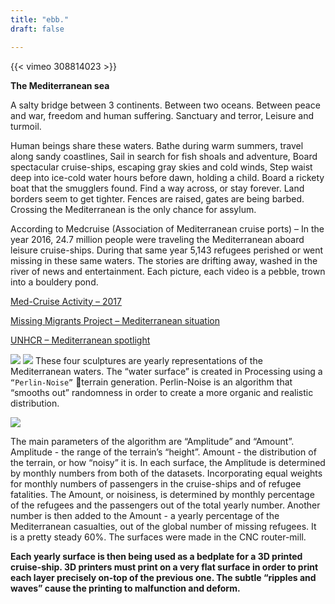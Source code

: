 ```yaml
---
title: "ebb."
draft: false

---
```


{{< vimeo 308814023 >}}

<strong> The Mediterranean sea </strong>

A salty bridge between 3 continents.
Between two oceans.
Between peace and war, freedom and human suffering. Sanctuary and terror, Leisure and turmoil.

Human beings share these waters.
Bathe during warm summers, travel along sandy coastlines,
Sail in search for fish shoals and adventure,
Board spectacular cruise-ships, escaping gray skies and cold winds, Step waist deep into ice-cold water hours before dawn, holding a child. Board a rickety boat that the smugglers found. Find a way across, or stay forever. Land borders seem to get tighter. Fences are raised, gates are being barbed. Crossing the Mediterranean is the only chance for assylum.

According to Medcruise (Association of Mediterranean cruise ports) – In the year 2016, 24.7 million people were traveling the Mediterranean aboard leisure cruise-ships. During that same year 5,143 refugees perished or went missing in these same waters. The stories are drifting away, washed in the river of news and entertainment. Each picture, each video is a pebble, trown into a bouldery pond.

[Med-Cruise Activity – 2017](http://www.medcruise.com/sites/default/files/2018-03/cruise_activities_in_medcruise_ports-statistics_2017_final_0.pdf)

[Missing Migrants Project – Mediterranean situation](https://missingmigrants.iom.int/region/mediterranean)

[UNHCR – Mediterranean spotlight](https://data2.unhcr.org/en/situations/mediterranean)

![](/gallery/images/ebb/pax_stats.png)
![](/gallery/images/ebb/ref_stats.png)
These four sculptures are yearly representations of the Mediterranean waters. The “water surface” is created in Processing using a `“Perlin-Noise”` terrain generation.
Perlin-Noise is an algorithm that “smooths out” randomness in order to create a more organic and realistic distribution.

![](/gallery/images/ebb/3D_terrain_2017.png)

The main parameters of the algorithm are “Amplitude” and “Amount”. Amplitude - the range of the terrain’s “height”. Amount - the distribution of the terrain, or how “noisy” it is. In each surface, the Amplitude is determined by monthly numbers from both of the datasets. Incorporating equal weights for monthly numbers of passengers in the cruise-ships and of refugee fatalities. The Amount, or noisiness, is determined by monthly percentage of the refugees and the passengers out of the total yearly number. Another number is then added to the Amount - a yearly percentage of the Mediterranean casualties, out of the global number of missing refugees. It is a pretty steady 60%. The surfaces were made in the CNC router-mill.

<strong> Each yearly surface is then being used as a bedplate for a 3D printed cruise-ship.
3D printers must print on a very flat surface in order to print each layer precisely on-top of the previous one. The subtle “ripples and waves” cause the printing to malfunction and deform.</strong>
